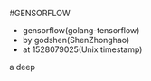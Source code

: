 #GENSORFLOW
- gensorflow(golang-tensorflow)
- by godshen(ShenZhonghao)
- at 1528079025(Unix timestamp)

a deep